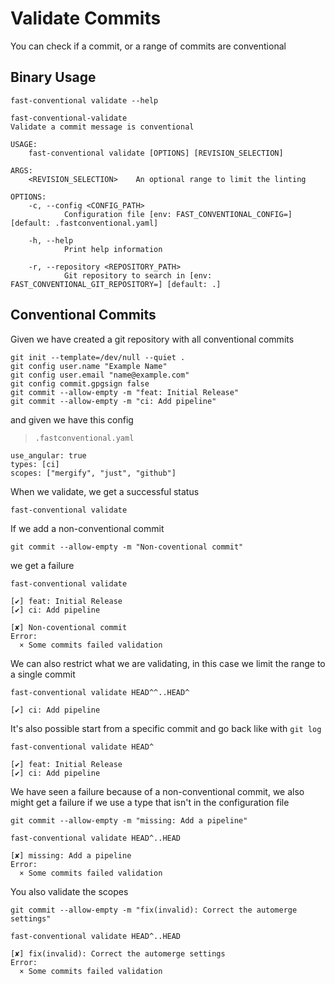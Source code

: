 # Validate Commits

You can check if a commit, or a range of commits are conventional

## Binary Usage

``` shell,script(name="help-validate",expected_exit_code=0)
fast-conventional validate --help
```

``` text,verify(script_name="help-validate",stream=stdout)
fast-conventional-validate 
Validate a commit message is conventional

USAGE:
    fast-conventional validate [OPTIONS] [REVISION_SELECTION]

ARGS:
    <REVISION_SELECTION>    An optional range to limit the linting

OPTIONS:
    -c, --config <CONFIG_PATH>
            Configuration file [env: FAST_CONVENTIONAL_CONFIG=] [default: .fastconventional.yaml]

    -h, --help
            Print help information

    -r, --repository <REPOSITORY_PATH>
            Git repository to search in [env: FAST_CONVENTIONAL_GIT_REPOSITORY=] [default: .]
```

## Conventional Commits

Given we have created a git repository with all conventional commits

```shell,script(name="initialise-repository")
git init --template=/dev/null --quiet .
git config user.name "Example Name"
git config user.email "name@example.com"
git config commit.gpgsign false
git commit --allow-empty -m "feat: Initial Release"
git commit --allow-empty -m "ci: Add pipeline"
```

and given we have this config

> `.fastconventional.yaml`

``` yaml,file(path=".fastconventional.yaml")
use_angular: true
types: [ci]
scopes: ["mergify", "just", "github"]
```

When we validate, we get a successful status

```shell,script(name="validate-fine",expected_exit_code=0)
fast-conventional validate
```

If we add a non-conventional commit

```shell,script(name="make-a-non-conventional-commit")
git commit --allow-empty -m "Non-coventional commit"
```

we get a failure

```shell,script(name="validate-non-conventional-commit",expected_exit_code=1)
fast-conventional validate
```

```text,verify(script_name="validate-non-conventional-commit", stream=stdout)
[✔] feat: Initial Release
[✔] ci: Add pipeline
```

```text,verify(script_name="validate-non-conventional-commit", stream=stderr)
[✘] Non-coventional commit
Error: 
  × Some commits failed validation

```

We can also restrict what we are validating, in this case we limit the range to a single commit

```shell,script(name="validate-commit-range",expected_exit_code=0)
fast-conventional validate HEAD^^..HEAD^
```

```text,verify(script_name="validate-commit-range", stream=stdout)
[✔] ci: Add pipeline
```

It's also possible start from a specific commit and go back like with `git log`

```shell,script(name="validate-single-commit",expected_exit_code=0)
fast-conventional validate HEAD^
```

```text,verify(script_name="validate-single-commit", stream=stdout)
[✔] feat: Initial Release
[✔] ci: Add pipeline
```

We have seen a failure because of a non-conventional commit, we also might get a failure if we use a type that isn't in the configuration file

```shell,script(name="make-a-commit-with-unknown-type")
git commit --allow-empty -m "missing: Add a pipeline"
```


```shell,script(name="validate-missing-unknown-type",expected_exit_code=1)
fast-conventional validate HEAD^..HEAD
```

```text,verify(script_name="validate-missing-unknown-type", stream=stderr)
[✘] missing: Add a pipeline
Error: 
  × Some commits failed validation

```

You also validate the scopes

```shell,script(name="make-a-commit-with-unknown-type")
git commit --allow-empty -m "fix(invalid): Correct the automerge settings"
```


```shell,script(name="validate-missing-unknown-type",expected_exit_code=1)
fast-conventional validate HEAD^..HEAD
```

```text,verify(script_name="validate-missing-unknown-type", stream=stderr)
[✘] fix(invalid): Correct the automerge settings
Error: 
  × Some commits failed validation

```
